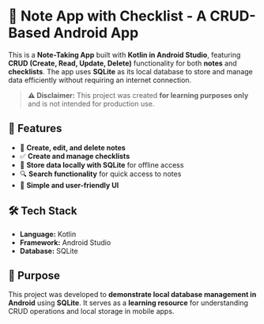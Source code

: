 # 📝 Note App with Checklist - A CRUD-Based Android App  

This is a **Note-Taking App** built with **Kotlin in Android Studio**, featuring **CRUD (Create, Read, Update, Delete)** functionality for both **notes** and **checklists**. The app uses **SQLite** as its local database to store and manage data efficiently without requiring an internet connection.  

> **⚠ Disclaimer:** This project was created **for learning purposes only** and is not intended for production use.  

## 🚀 Features  
- 📝 **Create, edit, and delete notes**  
- ✅ **Create and manage checklists**  
- 📂 **Store data locally with SQLite** for offline access  
- 🔍 **Search functionality** for quick access to notes   
- 🎨 **Simple and user-friendly UI**  

## 🛠 Tech Stack  
- **Language:** Kotlin  
- **Framework:** Android Studio  
- **Database:** SQLite  

## 🎯 Purpose  
This project was developed to **demonstrate local database management in Android** using **SQLite**. It serves as a **learning resource** for understanding CRUD operations and local storage in mobile apps.  

